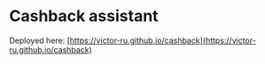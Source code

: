 # Cashback assistant

Deployed here: [https://victor-ru.github.io/cashback](https://victor-ru.github.io/cashback)
